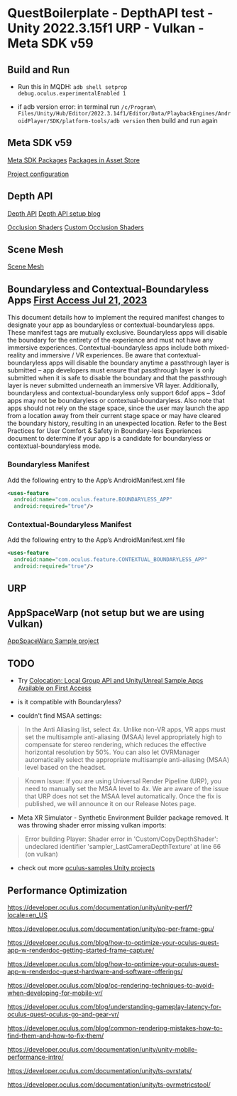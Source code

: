 # QuestBoilerplate - DepthAPI test - Unity 2022.3.15f1 URP - Vulkan - Meta SDK v59


## Build and Run

* Run this in MQDH: `adb shell setprop debug.oculus.experimentalEnabled 1`

* if adb version error: in terminal run `/c/Program\ Files/Unity/Hub/Editor/2022.3.14f1/Editor/Data/PlaybackEngines/AndroidPlayer/SDK/platform-tools/adb version` then build and run again


## Meta SDK v59

[Meta SDK Packages](https://developer.oculus.com/documentation/unity/unity-package-manager/#individual-sdks)
[Packages in Asset Store](https://assetstore.unity.com/publishers/25353)

[Project configuration](https://developer.oculus.com/documentation/unity/unity-conf-settings/#configuration-settings)


## Depth API


[Depth API](https://github.com/oculus-samples/Unity-DepthAPI)
[Depth API setup blog](https://blog.learnxr.io/xr-development/quest-3-mixed-reality-with-meta-depth-api-new-occlusion-features)


[Occlusion Shaders](https://github.com/oculus-samples/Unity-DepthAPI#for-urp)
[Custom Occlusion Shaders](https://github.com/oculus-samples/Unity-DepthAPI#8-implementing-occlusion-in-custom-shaders)

## Scene Mesh

[Scene Mesh](https://developer.oculus.com/documentation/unity/unity-scene-mesh/)


## Boundaryless and Contextual-Boundaryless Apps [First Access Jul 21, 2023](https://developer.oculus.com/first-access/forums/quest/posts/6719608231383751/)

This document details how to implement the required manifest changes to designate your app
as boundaryless or contextual-boundaryless apps. These manifest tags are mutually
exclusive. Boundaryless apps will disable the boundary for the entirety of the experience and
must not have any immersive experiences. Contextual-boundaryless apps include both
mixed-reality and immersive / VR experiences. Be aware that contextual-boundaryless apps will
disable the boundary anytime a passthrough layer is submitted – app developers must ensure
that passthrough layer is only submitted when it is safe to disable the boundary and that the
passthrough layer is never submitted underneath an immersive VR layer. Additionally,
boundaryless and contextual-boundaryless only support 6dof apps – 3dof apps may not be
boundaryless or contextual-boundaryless.
Also note that apps should not rely on the stage space, since the user may launch the app from
a location away from their current stage space or may have cleared the boundary history,
resulting in an unexpected location.
Refer to the Best Practices for User Comfort & Safety in Boundary-less Experiences document
to determine if your app is a candidate for boundaryless or contextual-boundaryless mode.

### Boundaryless Manifest
Add the following entry to the App’s AndroidManifest.xml file
```xml
<uses-feature
  android:name="com.oculus.feature.BOUNDARYLESS_APP"
  android:required="true"/>
```

### Contextual-Boundaryless Manifest
Add the following entry to the App’s AndroidManifest.xml file
```xml
<uses-feature
  android:name="com.oculus.feature.CONTEXTUAL_BOUNDARYLESS_APP"
  android:required="true"/>
```

## URP


## AppSpaceWarp (not setup but we are using Vulkan)

[AppSpaceWarp Sample project](https://github.com/oculus-samples/Unity-AppSpaceWarp)


## TODO

* Try [Colocation: Local Group API and Unity/Unreal Sample Apps Available on First Access](https://developer.oculus.com/first-access/forums/quest/posts/7240101786001057/)
 * is it compatible with Boundaryless?

* couldn't find MSAA settings:

> In the Anti Aliasing list, select 4x. Unlike non-VR apps, VR apps must set the multisample anti-aliasing (MSAA) level appropriately high to compensate for stereo rendering, which reduces the effective horizontal resolution by 50%. You can also let OVRManager automatically select the appropriate multisample anti-aliasing (MSAA) level based on the headset.

> Known Issue: If you are using Universal Render Pipeline (URP), you need to manually set the MSAA level to 4x. We are aware of the issue that URP does not set the MSAA level automatically. Once the fix is published, we will announce it on our Release Notes page.


* Meta XR Simulator - Synthetic Environment Builder package removed. It was throwing shader error missing vulkan imports: 
> Error building Player: Shader error in 'Custom/CopyDepthShader': undeclared identifier 'sampler_LastCameraDepthTexture' at line 66 (on vulkan)

* check out more [oculus-samples Unity projects](https://github.com/oculus-samples?q=unity&type=all&language=&sort=)

## Performance Optimization

https://developer.oculus.com/documentation/unity/unity-perf/?locale=en_US

https://developer.oculus.com/documentation/unity/po-per-frame-gpu/

https://developer.oculus.com/blog/how-to-optimize-your-oculus-quest-app-w-renderdoc-getting-started-frame-capture/

https://developer.oculus.com/blog/how-to-optimize-your-oculus-quest-app-w-renderdoc-quest-hardware-and-software-offerings/

https://developer.oculus.com/blog/pc-rendering-techniques-to-avoid-when-developing-for-mobile-vr/

https://developer.oculus.com/blog/understanding-gameplay-latency-for-oculus-quest-oculus-go-and-gear-vr/

https://developer.oculus.com/blog/common-rendering-mistakes-how-to-find-them-and-how-to-fix-them/

https://developer.oculus.com/documentation/unity/unity-mobile-performance-intro/

https://developer.oculus.com/documentation/unity/ts-ovrstats/

https://developer.oculus.com/documentation/unity/ts-ovrmetricstool/